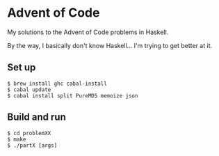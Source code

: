 # Advent of Code

My solutions to the Advent of Code problems in Haskell.

By the way, I basically don't know Haskell... I'm trying to get better at it.

## Set up

```
$ brew install ghc cabal-install
$ cabal update
$ cabal install split PureMD5 memoize json
```

## Build and run

```
$ cd problemXX
$ make
$ ./partX [args]
```
